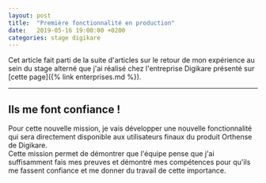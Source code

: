 ```yaml
---
layout: post
title:  "Première fonctionnalité en production"
date:   2019-05-16 19:00:00 +0200
categories: stage digikare
---
```


Cet article fait parti de la suite d'articles sur le retour de mon expérience au sein du stage alterné que j'ai réalisé chez l'entreprise Digikare présenté sur [cette page]({% link enterprises.md %}).

___

## Ils me font confiance !

Pour cette nouvelle mission, je vais développer une nouvelle fonctionnalité qui sera directement disponible aux utilisateurs finaux du produit Orthense de Digikare.  
Cette mission permet de démontrer que l'équipe pense que j'ai suffisamment fais mes preuves et démontré mes compétences pour qu'ils me fassent confiance et me donner du travail de cette importance.